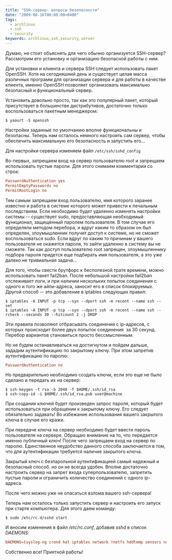 ```yaml
---
title: "SSH-сервер: вопросы безопасности"
date: "2009-08-16T00:00:00+0400"
tags:
  - archlinux
  - ssh
  - security
keywords: archlinux,ssh,security,server
---
```

Думаю, не стоит объяснять для чего обычно организуется SSH-сервер? Рассмотрим его установку и организацию безопасной работы с ним.

Для установки и клиента и сервера SSH следует использовать пакет OpenSSH. Хотя на сегодняшний день и существует целая масса различных программ для организации сервера и для работы в качестве клиента, именно OpenSSH позволяет организовать максимально безопасный и функциональный сервер.

Установить довольно просто, так как это популярный пакет, который присутствует в большинстве дистрибутивов, достаточно только воспользоваться пакетным менеджером:

```shell
$ yaourt -S openssh
```

Настройки заданные по умолчанию вполне функциональны и безопасны. Теперь нам осталось немного настроить сам сервер, чтобы обеспечить максимальную его безопасность и запустить его...

Для настройки сервера изменяем файл `/etc/ssh/sshd_config`

Во-первых, запрещаем вход на сервер пользователю root и запрещаем использовать пустые пароли. Для этого снимаем комментарии со строк:

```conf
PasswordAuthentication yes
PermitEmptyPasswords no
PermitRootLogin no
```

Тем самым запрещаем вход пользователю, имя которого заранее известно и работа в системе которого может привести к печальным последствиям. Если необходимо будет удаленно изменять настройки системы -- существует sudo, предоставляющая необходимый функционал, защищенный паролем пользователя. В том случае его определяли методом перебора, и вдруг каким то образом он был определен, злоумышленник получит доступ к системе, но не сможет воспользоваться sudo. Если вдруг по каким то причинам у вашего пользователя не окажется пароля, то зайти удаленно в систему вы не сможете. Так как доступ пользователю root запрещен, злоумышленнику подбора пароля придется еще подбирать имя пользователя, а это уже далеко не тривиальная задача...

Для того, чтобы свести брутфорс к бесполезной трате времени, можно использовать пакет fail2ban. После небольшой настройки fail2ban отслеживает логи, и при наличии нескольких попыток соединения с одного и того же айпи-адреса, заносит его в список блокируемых. Другой способ -- это добавление в iptables следующих правил:

```shell
$ iptables -A INPUT -p tcp --syn --dport ssh -m recent --name ssh --set
$ iptables -A INPUT -p tcp --syn --dport ssh -m recent --name ssh --rcheck --seconds 30 --hitcount 2 -j DROP
```

Эти правила позволяют отбрасывать соединения с ip-адресов, с которых происходит более двух попыток соединения  за 30 секунд. Перебор вариантов становиться просто бессмысленным.

Но не будем останавливаться на достигнутом и пойдем дальше, зададим аутентификацию по закрытому ключу. При этом запретив аутентификацию по паролю:

```conf
PasswordAuthentication no
```

Но предварительно  необходимо создать ключи, если это еще не было сделано и передать их на сервер:

```shell
$ ssh-keygen -t rsa -b 2048 -f $HOME/.ssh/id_rsa
$ ssh-copy-id -i $HOME/.ssh/id_rsa.pub user@machine
```

При создании ключей будет произведен запрос пароля, который будет использоваться при обращении к закрытому ключу. Его следует обязательно задавать! Во избежание использования вашего закрытого ключа в случае его кражи.

При передаче ключа на сервер необходимо будет ввести пароль пользователя на сервере. Обращаю внимание на то, что передается именно публичный ключ! После чего запрещаем вход на сервер по паролю. Единственное неудобство данного способа заключается в том, что для аутентификации требуется наличие закрытого ключа.

Закрытый ключ с безпарольной аутентификацией самый надежный и безопасный способ. но он не всегда удобен. Вполне достаточно настроить сервер на запрет входа суперпользователю, запретить пустые пароли и ограничить количество соединений с одного ip-адреса.

После чего можно уже не опасаться взлома вашего ssh-сервера!

Теперь нам осталось только запустить сервер и настроить его запуск при старте компьютера. Для этого даем команду:

```shell
$ sudo /etc/rc.d/sshd start
```

И вносим изменения в файл <em>/etc/rc.conf</em>, добавив <em>sshd</em> в список <em>DAEMONS</em>:

```conf
DAEMONS=(syslog-ng crond hal iptables network !netfs hddtemp sensors nscd alsa sshd mpd mpdscribble xinetd slim uptimed)
```

Собственно все! Приятной работы!

